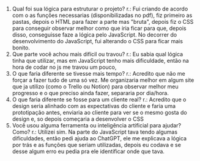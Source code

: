 1. Qual foi sua lógica para estruturar o projeto?
r.: Fui criando de acordo com o as funções necessarias (disponibilizadas no pdf), fiz primeiro as pastas, depois o HTML para fazer a parte mas "bruta", depois fiz o CSS para conseguir
observar melhor como que iria ficar para que, depois disso, conseguisse faze a lógica pelo JavaScript. No decorrer do desenvolvimento do JavaScript, fui alterando o CSS para ficar mais bonito.
2. Que parte você achou mais difícil ou travou?
r.: Eu sabia qual lógica tinha que utilizar, mas em JavaScript tenho mais dificuldade, então na hora de codar no js me travou um pouco,
3. O que faria diferente se tivesse mais tempo?
r.: Acredito que não me forçar a fazer tudo de uma só vez. Me organizaria melhor em algum site que ja utilizo (como o Trello ou Notion) para observar melhor meu progresso e o que preciso ainda fazer, separaria por dia/hora.
4. O que faria diferente se fosse para um cliente real?
r.: Acredito que o design seria alinhado com as expectativas do cliente e faria uma prototipação antes, enviaria ao cliente para ver se o mesmo gosta do design e, so depois começaria a desenvolver o CSS
5. Você usou alguma ferramenta ou inteligência artificial para ajudar? Como?
r.: Utilizei sim. Na parte do JavaScript tava tendo algumas dificuldades, então pedi ajuda ao ChatGPT, ele me explicava a lógica por trás e as funções que seriam utilizadas, depois eu codava
e se desse algum erro eu pedia pra ele identificar onde que tava.
